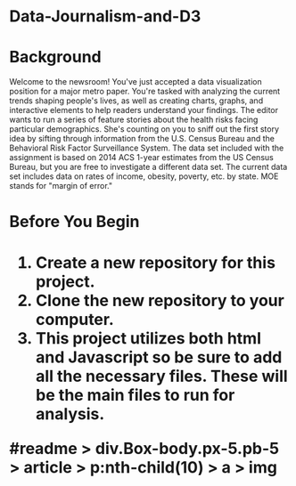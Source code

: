 # Data-Journalism-and-D3
<h1>Background</h1>
<p>Welcome to the newsroom! You've just accepted a data visualization position for a major metro paper. You're tasked with analyzing the current trends shaping people's lives, as well as creating charts, graphs, and interactive elements to help readers understand your findings.
The editor wants to run a series of feature stories about the health risks facing particular demographics. She's counting on you to sniff out the first story idea by sifting through information from the U.S. Census Bureau and the Behavioral Risk Factor Surveillance System.
The data set included with the assignment is based on 2014 ACS 1-year estimates from the US Census Bureau, but you are free to investigate a different data set. The current data set includes data on rates of income, obesity, poverty, etc. by state. MOE stands for "margin of error." </p>

<h1>Before You Begin<h1>

<ol>
<li>Create a new repository for this project.</li>


<li>Clone the new repository to your computer.</li>


<li>This project utilizes both html and Javascript so be sure to add all the necessary files. These will be the main files to run for analysis.</li>



</ol>
#readme > div.Box-body.px-5.pb-5 > article > p:nth-child(10) > a > img
